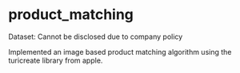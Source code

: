 # product_matching
Dataset: Cannot be disclosed due to company policy

Implemented an image based product matching algorithm using the turicreate library from apple.
